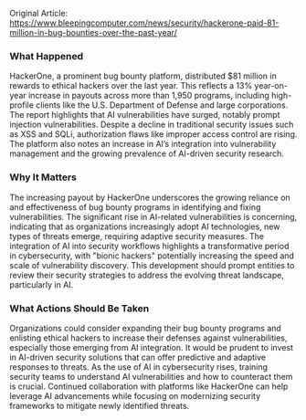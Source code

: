 Original Article: https://www.bleepingcomputer.com/news/security/hackerone-paid-81-million-in-bug-bounties-over-the-past-year/

### What Happened

HackerOne, a prominent bug bounty platform, distributed $81 million in rewards to ethical hackers over the last year. This reflects a 13% year-on-year increase in payouts across more than 1,950 programs, including high-profile clients like the U.S. Department of Defense and large corporations. The report highlights that AI vulnerabilities have surged, notably prompt injection vulnerabilities. Despite a decline in traditional security issues such as XSS and SQLi, authorization flaws like improper access control are rising. The platform also notes an increase in AI’s integration into vulnerability management and the growing prevalence of AI-driven security research.

### Why It Matters

The increasing payout by HackerOne underscores the growing reliance on and effectiveness of bug bounty programs in identifying and fixing vulnerabilities. The significant rise in AI-related vulnerabilities is concerning, indicating that as organizations increasingly adopt AI technologies, new types of threats emerge, requiring adaptive security measures. The integration of AI into security workflows highlights a transformative period in cybersecurity, with "bionic hackers" potentially increasing the speed and scale of vulnerability discovery. This development should prompt entities to review their security strategies to address the evolving threat landscape, particularly in AI.

### What Actions Should Be Taken

Organizations could consider expanding their bug bounty programs and enlisting ethical hackers to increase their defenses against vulnerabilities, especially those emerging from AI integration. It would be prudent to invest in AI-driven security solutions that can offer predictive and adaptive responses to threats. As the use of AI in cybersecurity rises, training security teams to understand AI vulnerabilities and how to counteract them is crucial. Continued collaboration with platforms like HackerOne can help leverage AI advancements while focusing on modernizing security frameworks to mitigate newly identified threats.